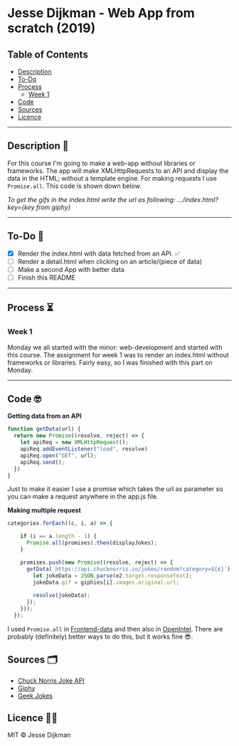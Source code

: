 # Jesse Dijkman - Web App from scratch (2019)

## Table of Contents
- [Description](#description-)
- [To-Do](#to-do-)
- [Process](#process-)
  - [Week 1](#week-1)
- [Code](#code-)
- [Sources](#sources-)
- [Licence](#licence-)

---

## Description 📖
For this course I'm going to make a web-app without libraries or frameworks. The app will make XMLHttpRequests to an API and display the data in the HTML; without a template engine. For making requests I use ```Promise.all```. This code is shown down below. 

_To get the gifs in the index.html write the url as following: .../index.html?key={key from giphy}_

---

## To-Do 📜
- [x] Render the index.html with data fetched from an API. ✅
- [ ] Render a detail.html when clicking on an article/(piece of data)
- [ ] Make a second App with better data
- [ ] Finish this README

---

## Process ⏳
### Week 1
Monday we all started with the minor: web-development and started with this course. The assignment for week 1 was to render an index.html without frameworks or libraries. Fairly easy, so I was finished with this part on Monday.

---

## Code 🤓

**Getting data from an API**
```js
function getData(url) {
  return new Promise((resolve, reject) => {
    let apiReq = new XMLHttpRequest();
    apiReq.addEventListener("load", resolve)
    apiReq.open("GET", url);
    apiReq.send();
  })
}
```
Just to make it easier I use a promise which takes the url as parameter so you can make a request anywhere in the app.js file.


**Making multiple request**
```js
categories.forEach((c, i, a) => {

    if (i == a.length - 1) {
      Promise.all(promises).then(displayJokes);
    }

    promises.push(new Promise((resolve, reject) => {
      getData(`https://api.chucknorris.io/jokes/random?category=${c}`).then(e2 => {
        let jokeData = JSON.parse(e2.target.responseText);
        jokeData.gif = giphies[i].images.original.url;
        
        resolve(jokeData);
      });
    }));
  });
```
I used ```Promise.all``` in [Frontend-data](https://github.com/jesseDijkman1/frontend-data) and then also in [OpenIntel](https://github.com/MartijnReeuwijk/OpenIntel). There are probably (definitely) better ways to do this, but it works fine 😎.

## Sources 🗂
- [Chuck Norris Joke API](https://api.chucknorris.io/)
- [Giphy](https://giphy.com/)
- [Geek Jokes](https://geek-jokes.sameerkumar.website/api)

## Licence 👮‍♂️
MIT © Jesse Dijkman

